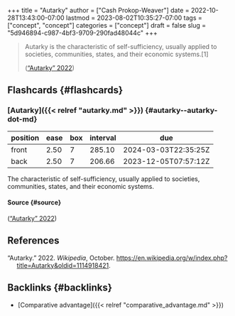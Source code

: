 +++
title = "Autarky"
author = ["Cash Prokop-Weaver"]
date = 2022-10-28T13:43:00-07:00
lastmod = 2023-08-02T10:35:27-07:00
tags = ["concept", "concept"]
categories = ["concept"]
draft = false
slug = "5d946894-c987-4bf3-9709-290fad48044c"
+++

> Autarky is the characteristic of self-sufficiency, usually applied to societies, communities, states, and their economic systems.[1]
>
> (<a href="#citeproc_bib_item_1">“Autarky” 2022</a>)


## Flashcards {#flashcards}


### [Autarky]({{< relref "autarky.md" >}}) {#autarky--autarky-dot-md}

| position | ease | box | interval | due                  |
|----------|------|-----|----------|----------------------|
| front    | 2.50 | 7   | 285.10   | 2024-03-03T22:35:25Z |
| back     | 2.50 | 7   | 206.66   | 2023-12-05T07:57:12Z |

The characteristic of self-sufficiency, usually applied to societies, communities, states, and their economic systems.


#### Source {#source}

(<a href="#citeproc_bib_item_1">“Autarky” 2022</a>)

## References

<style>.csl-entry{text-indent: -1.5em; margin-left: 1.5em;}</style><div class="csl-bib-body">
  <div class="csl-entry"><a id="citeproc_bib_item_1"></a>“Autarky.” 2022. <i>Wikipedia</i>, October. <a href="https://en.wikipedia.org/w/index.php?title=Autarky&oldid=1114918421">https://en.wikipedia.org/w/index.php?title=Autarky&#38;oldid=1114918421</a>.</div>
</div>


## Backlinks {#backlinks}

-   [Comparative advantage]({{< relref "comparative_advantage.md" >}})
